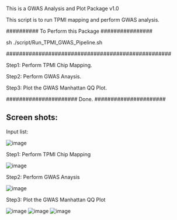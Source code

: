 This is a GWAS Analysis and Plot Package v1.0

This script is to run TPMI mapping and perform GWAS analysis.

########## To Perform this Package ################

sh ./script/Run_TPMI_GWAS_Pipeline.sh

###################################################

Step1: Perform TPMI Chip Mapping.

Step2: Perform GWAS Anaysis.

Step3: Plot the GWAS Manhattan QQ Plot.

###################### Done. ######################


## Screen shots:

Input list:

![image](https://user-images.githubusercontent.com/49865575/189603276-8a90954f-cff8-4998-8209-37e9abd2ce3c.png)

Step1: Perform TPMI Chip Mapping

![image](https://user-images.githubusercontent.com/49865575/189602184-1c9205c6-5c95-4240-b89e-f6a01d55a0e7.png)

Step2: Perform GWAS Anaysis

![image](https://user-images.githubusercontent.com/49865575/189602407-156c6843-f3e3-40d7-8ef2-306a01e5649f.png)

Step3: Plot the GWAS Manhattan QQ Plot

![image](https://user-images.githubusercontent.com/49865575/189602556-7fd0b8ec-78ac-4fa5-b09b-24c89dcbe2f6.png)
![image](https://user-images.githubusercontent.com/49865575/189602492-1331acb6-b3fa-4e18-9307-0bef8d9781ba.png)
![image](https://user-images.githubusercontent.com/49865575/189602507-15427ed0-7761-4d42-9400-38688531e66e.png)






